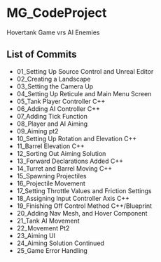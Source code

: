 # MG_CodeProject
Hovertank Game vrs AI Enemies

## List of Commits

* 01_Setting Up Source Control and Unreal Editor
* 02_Creating a Landscape
* 03_Setting the Camera Up
* 04_Setting Up Reticule and Main Menu Screen
* 05_Tank Player Controller C++
* 06_Adding AI Controller C++
* 07_Adding Tick Function
* 08_Player and AI Aiming
* 09_Aiming pt2
* 10_Setting Up Rotation and Elevation C++
* 11_Barrel Elevation C++
* 12_Sorting Out Aiming Solution
* 13_Forward Declarations Added C++
* 14_Turret and Barrel Moving C++
* 15_Spawning Projectiles
* 16_Projectile Movement
* 17_Setting Throttle Values and Friction Settings
* 18_Assigning Input Controller Axis C++
* 19_Finishing Off Control Method C++/Blueprint
* 20_Adding Nav Mesh, and Hover Component
* 21_Tank AI Movement
* 22_Movement Pt2
* 23_Aiming UI
* 24_Aiming Solution Continued
* 25_Game Error Handling
